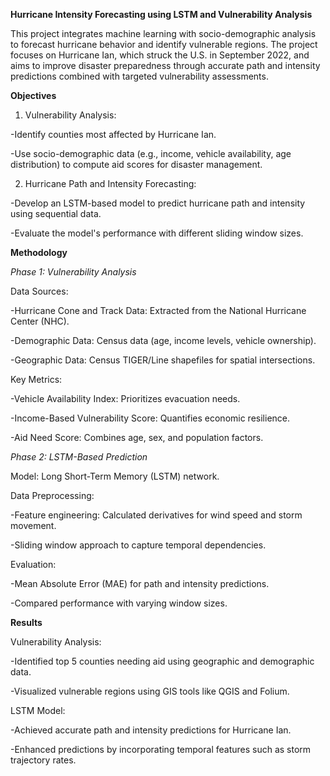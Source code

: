 **Hurricane Intensity Forecasting using LSTM and Vulnerability Analysis**

This project integrates machine learning with socio-demographic analysis to forecast hurricane behavior and identify vulnerable regions. The project focuses on Hurricane Ian, which struck the U.S. in September 2022, and aims to improve disaster preparedness through accurate path and intensity predictions combined with targeted vulnerability assessments.

**Objectives**

1. Vulnerability Analysis:

  -Identify counties most affected by Hurricane Ian.
  
  -Use socio-demographic data (e.g., income, vehicle availability, age distribution) to compute aid scores for disaster management.
  
2. Hurricane Path and Intensity Forecasting:

  -Develop an LSTM-based model to predict hurricane path and intensity using sequential data.
  
  -Evaluate the model's performance with different sliding window sizes.
  
**Methodology**

_Phase 1: Vulnerability Analysis_

Data Sources:

-Hurricane Cone and Track Data: Extracted from the National Hurricane Center (NHC).

-Demographic Data: Census data (age, income levels, vehicle ownership).

-Geographic Data: Census TIGER/Line shapefiles for spatial intersections.

Key Metrics:

-Vehicle Availability Index: Prioritizes evacuation needs.

-Income-Based Vulnerability Score: Quantifies economic resilience.

-Aid Need Score: Combines age, sex, and population factors.

_Phase 2: LSTM-Based Prediction_

Model: Long Short-Term Memory (LSTM) network.

Data Preprocessing:

-Feature engineering: Calculated derivatives for wind speed and storm movement.

-Sliding window approach to capture temporal dependencies.

Evaluation:

-Mean Absolute Error (MAE) for path and intensity predictions.

-Compared performance with varying window sizes.

****Results****

Vulnerability Analysis:

-Identified top 5 counties needing aid using geographic and demographic data.

-Visualized vulnerable regions using GIS tools like QGIS and Folium.

LSTM Model:

-Achieved accurate path and intensity predictions for Hurricane Ian.

-Enhanced predictions by incorporating temporal features such as storm trajectory rates.

